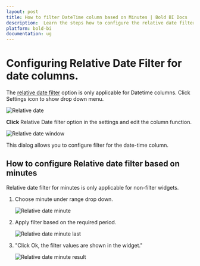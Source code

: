 ```yaml
---
layout: post
title: How to filter DateTime column based on Minutes | Bold BI Docs
description:  Learn the steps how to configure the relative date filter for DateTime column type and filter the values based on Minutes in dashboard widget using Bold BI.
platform: bold-bi
documentation: ug
---
```


# Configuring Relative Date Filter for date columns.

The [relative date filter](/embedded-bi/visualizing-data/working-with-widgets/configuring-widget-filters/#configuring-filter-for-date-column) option is only applicable for Datetime columns. Click Settings icon to show drop down menu.

   ![Relative date](/bold-bi-docs/static/assets/embedded/faq/images/relative-date.png#max-width=100%)

**Click** Relative Date filter option in the settings and edit the column function.

   ![Relative date window](/bold-bi-docs/static/assets/embedded/faq/images/relative-date-window.png#max-width=100%)

This dialog allows you to configure filter for the date-time column.

## How to configure Relative date filter based on minutes

Relative date filter for minutes is only applicable for non-filter widgets.

1. Choose minute under range drop down.

   ![Relative date minute](/bold-bi-docs/static/assets/embedded/faq/images/relative-date-minute.png#max-width=100%)

2. Apply filter based on the required period.

   ![Relative date minute last](/bold-bi-docs/static/assets/embedded/faq/images/relative-date-minute-last.png#max-width=80%)

3. "Click Ok, the filter values are shown in the widget."

   ![Relative date minute result](/bold-bi-docs/static/assets/embedded/faq/images/relative-date-minute-result.png#max-width=40%)


